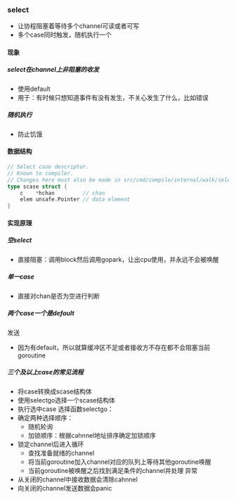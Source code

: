 ### select
- 让协程阻塞着等待多个channel可读或者可写
- 多个case同时触发，随机执行一个
#### 现象
##### select在channel上非阻塞的收发
- 使用default
- 用于：有时候只想知道事件有没有发生，不关心发生了什么，比如错误
##### 随机执行
- 防止饥饿
#### 数据结构
```go
// Select case descriptor.
// Known to compiler.
// Changes here must also be made in src/cmd/compile/internal/walk/select.go's scasetype.
type scase struct {
	c    *hchan         // chan
	elem unsafe.Pointer // data element
}
```
#### 实现原理
##### 空select
- 直接阻塞：调用block然后调用gopark，让出cpu使用，并永远不会被唤醒
##### 单一case
- 直接对chan是否为空进行判断
##### 两个case一个是default
发送
- 因为有default，所以就算缓冲区不足或者接收方不存在都不会阻塞当前goroutine
##### 三个及以上case的常见流程
- 将case转换成scase结构体
- 使用selectgo选择一个scase结构体
- 执行选中case
选择函数selectgo：
- 确定两种选择顺序：
	- 随机轮询 
	- 加锁顺序：根据cahnnel地址排序确定加锁顺序
- 锁定channel后进入循环
	- 查找准备就绪的channel
	- 将当前goroutine加入channel对应的队列上等待其他goroutine唤醒
	- 当前goroutine被唤醒之后找到满足条件的channel并处理
异常
- 从关闭的channel中接收数据会清除cahnnel
- 向关闭的channel发送数据会panic